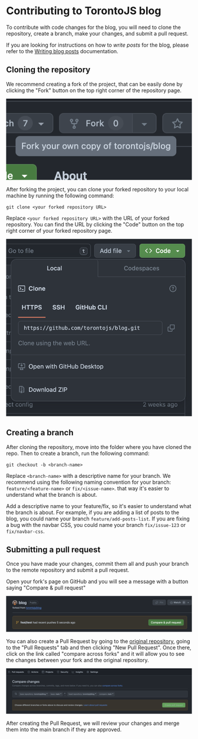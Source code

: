 # Contributing to TorontoJS blog

To contribute with code changes for the blog, you will need to clone the repository, create a branch, make your changes, and submit a pull request.

If you are looking for instructions on how to _write posts_ for the blog, please refer to the [Writing blog posts](writing-posts.md) documentation.

## Cloning the repository

We recommend creating a fork of the project, that can be easily done by clicking the "Fork" button on the top right corner of the repository page.

![A closeup screenshot showing the "Fork" button on Github.](./assets/fork-button.png)

After forking the project, you can clone your forked repository to your local machine by running the following command:

```shell
git clone <your forked repository URL>
```

Replace `<your forked repository URL>` with the URL of your forked repository. You can find the URL by clicking the "Code" button on the top right corner of your forked repository page.

![A close up screenshot of the "Code" button on Github showing the popup with the URL for cloning your local fork.](./assets/code-button.png)

## Creating a branch

After cloning the repository, move into the folder where you have cloned the repo. Then to create a branch, run the following command:

```shell
git checkout -b <branch-name>
```

Replace `<branch-name>` with a descriptive name for your branch. We recommend using the following naming convention for your branch: `feature/<feature-name>` or `fix/<issue-name>`. that way it's easier to understand what the branch is about.

Add a descriptive name to your feature/fix, so it's easier to understand what the branch is about. For example, if you are adding a list of posts to the blog, you could name your branch `feature/add-posts-list`. If you are fixing a bug with the navbar CSS, you could name your branch `fix/issue-123` or `fix/navbar-css`.

## Submitting a pull request

Once you have made your changes, commit them all and push your branch to the remote repository and submit a pull request.

Open your fork's page on GitHub and you will see a message with a button saying "Compare & pull request"

![A screenshot showing the top of the page of a fork from TorontoJS' blog. It shows a message suggesting the creation of a Pull Request.](./assets/pull-request-button.png)

You can also create a Pull Request by going to the [original repository](https://github.com/torontojs/blog), going to the "Pull Requests" tab and then clicking "New Pull Request". Once there, click on the link called "compare across forks" and it will allow you to see the changes between your fork and the original repository.

![A screenshot showcasing the "compare across forks" option on GitHub, with the TorontoJS as base and the fork as the head branch.](./assets/compare-across-forks.png)

After creating the Pull Request, we will review your changes and merge them into the main branch if they are approved.
